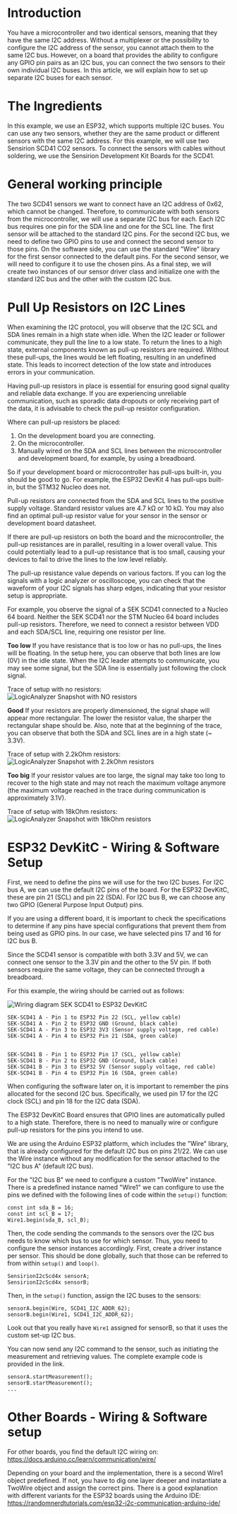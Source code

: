 # Introduction

You have a microcontroller and two identical sensors, meaning that they have the same I2C address. Without a multiplexer
or the possibility to configure the I2C address of the sensor, you cannot attach them to the same I2C bus. However, on a
board that provides the ability to configure any GPIO pin pairs as an I2C bus, you can connect the two sensors to their
own individual I2C buses. In this article, we will explain how to set up separate I2C buses for each sensor.

# The Ingredients

In this example, we use an ESP32, which supports multiple I2C buses. You can use any two sensors, whether they are the
same product or different sensors with the same I2C address. For this example, we will use two Sensirion SCD41 CO2
sensors. To connect the sensors with cables without soldering, we use the Sensirion Development Kit Boards for the
SCD41.

# General working principle

The two SCD41 sensors we want to connect have an I2C address of 0x62, which cannot be changed. Therefore, to communicate
with both sensors from the microcontroller, we will use a separate I2C bus for each. Each I2C bus requires one pin for
the SDA line and one for the SCL line. The first sensor will be attached to the standard I2C pins. For the second I2C
bus, we need to define two GPIO pins to use and connect the second sensor to those pins. On the software side, you can
use the standard "Wire" library for the first sensor connected to the default pins. For the second sensor, we will need
to configure it to use the chosen pins. As a final step, we will create two instances of our sensor driver class and
initialize one with the standard I2C bus and the other with the custom I2C bus.

# Pull Up Resistors on I2C Lines

When examining the I2C protocol, you will observe that the I2C SCL and SDA lines remain in a high state when idle. 
When the I2C leader or follower communicate, they pull the line to a low state. To return the lines to a
high state, external components known as pull-up resistors are required. Without these pull-ups, the lines would be left
floating, resulting in an undefined state. This leads to incorrect detection of the low state and introduces 
errors in your communication.

Having pull-up resistors in place is essential for ensuring good signal quality and reliable data exchange. If you are
experiencing unreliable communication, such as sporadic data dropouts or only receiving part of the data, it is
advisable to check the pull-up resistor configuration.

Where can pull-up resistors be placed:

1. On the development board you are connecting.
2. On the microcontroller.
3. Manually wired on the SDA and SCL lines between the microcontroller and development board, for example, by using a
   breadboard.

So if your development board or microcontroller has pull-ups built-in, you should be good to go. 
For example, the ESP32 DevKit 4 has pull-ups built-in, but the STM32 Nucleo does not.

Pull-up resistors are connected from the SDA and SCL lines to the positive supply voltage. Standard resistor values are
4.7 kΩ or 10 kΩ. You may also find an optimal pull-up resistor value for your sensor in the sensor or development board
datasheet.

If there are pull-up resistors on both the board and the microcontroller, the pull-up resistances are in parallel,
resulting in a lower overall value. This could potentially lead to a pull-up resistance that is too small, causing your
devices to fail to drive the lines to the low level reliably.

The pull-up resistance value depends on various factors. If you can log the signals with a logic analyzer or
oscilloscope, you can check that the waveform of your I2C signals has sharp edges, indicating that your resistor setup
is appropriate.

For example, you observe the signal of a SEK SCD41 connected to a Nucleo 64 board. Neither the SEK SCD41 nor the STM 
Nucleo 64 board includes pull-up resistors. Therefore, we need to connect a resistor between VDD and each SDA/SCL line,
requiring one resistor per line.

**Too low** If you have resistance that is too low or has no pull-ups, the lines will be floating.
In the setup here, you can observe that both lines are low (0V) in the idle state. When the I2C leader attempts to
communicate, you may see some signal, but the SDA line is essentially just following the clock signal.

Trace of setup with no resistors:
![LogicAnalyzer Snapshot with NO resistors](images/Nucleo64_I2c_No_PullUps.png)

**Good** If your resistors are properly dimensioned, the signal shape will appear more rectangular. The lower the
resistor value, the sharper the rectangular shape should be.
Also, note that at the beginning of the trace, you can observe that both the SDA and SCL lines are in a high state (~
3.3V).

Trace of setup with 2.2kOhm resistors:
![LogicAnalyzer Snapshot with 2.2kOhm resistors](images/Nucleo64_I2c_2p2kOhm_PullUps.png)

**Too big** If your resistor values are too large, the signal may take too long to recover to the high state and may not
reach the maximum voltage anymore (the maximum voltage reached in the trace during communication is approximately 3.1V).

Trace of setup with 18kOhm resistors:
![LogicAnalyzer Snapshot with 18kOhm resistors](images/Nucleo64_I2c_18kOhm_PullUps.png)

# ESP32 DevKitC - Wiring & Software Setup

First, we need to define the pins we will use for the two I2C buses. For I2C bus A, we can use the default I2C pins
of the board. For the ESP32 DevKitC, these are pin 21 (SCL) and pin 22 (SDA). For I2C bus B, we can choose any two 
GPIO (General Purpose Input Output) pins.

If you are using a different board, it is important to check the specifications to determine if any pins have special
configurations that prevent them from being used as GPIO pins. In our case, we have selected pins 17 and 16 for
I2C bus B.

Since the SCD41 sensor is compatible with both 3.3V and 5V, we can connect one sensor to the 3.3V pin and the other to
the 5V pin. If both sensors require the same voltage, they can be connected through a breadboard.

For this example, the wiring should be carried out as follows:

![Wiring diagram SEK SCD41 to ESP32 DevKitC](images/wirigngTwoSCD41ToESP.png)

    SEK-SCD41 A - Pin 1 to ESP32 Pin 22 (SCL, yellow cable) 
    SEK-SCD41 A - Pin 2 to ESP32 GND (Ground, black cable) 
    SEK-SCD41 A - Pin 3 to ESP32 3V3 (Sensor supply voltage, red cable) 
    SEK-SCD41 A - Pin 4 to ESP32 Pin 21 (SDA, green cable) 


    SEK-SCD41 B - Pin 1 to ESP32 Pin 17 (SCL, yellow cable) 
    SEK-SCD41 B - Pin 2 to ESP32 GND (Ground, black cable) 
    SEK-SCD41 B - Pin 3 to ESP32 5V (Sensor supply voltage, red cable) 
    SEK-SCD41 B - Pin 4 to ESP32 Pin 16 (SDA, green cable)

When configuring the software later on, it is important to remember the pins allocated for the second I2C bus.
Specifically, we used pin 17 for the I2C clock (SCL) and pin 18 for the I2C data (SDA).

The ESP32 DevKitC Board ensures that GPIO lines are automatically pulled to a high state. Therefore, there is no need to
manually wire or configure pull-up resistors for the pins you intend to use.

We are using the Arduino ESP32 platform, which includes the "Wire" library, that is already configured for
the default I2C bus on pins 21/22.
We can use the Wire instance without any modification for the sensor attached to the "I2C bus A" (default I2C bus).

For the "I2C bus B" we need to configure a custom "TwoWire" instance. There is a predefined instance named "Wire1" we
can configure to use the pins we defined with the following lines of code within the `setup()` function:

```
const int sda_B = 16;
const int scl_B = 17;
Wire1.begin(sda_B, scl_B);
```

Then, the code sending the commands to the sensors over the I2C bus needs to know which bus to use for which sensor.
Thus, you need to configure the sensor instances accordingly. First, create a driver instance per sensor.
This should be done globally, such that those can be referred to from within `setup()` and `loop()`.

```
SensirionI2cScd4x sensorA;
SensirionI2cScd4x sensorB;
```

Then, in the `setup()` function, assign the I2C buses to the sensors:

```
sensorA.begin(Wire, SCD41_I2C_ADDR_62);
sensorB.begin(Wire1, SCD41_I2C_ADDR_62);
```

Look out that you really have `Wire1` assigned for sensorB, so that it uses the custom set-up I2C bus.

You can now send any I2C command to the sensor, such as initiating the measurement and retrieving values.
The complete example code is provided in the link.

```
sensorA.startMeasurement();
sensorB.startMeasurement();
...
```

# Other Boards - Wiring & Software setup

For other boards, you find the default I2C wiring on: https://docs.arduino.cc/learn/communication/wire/

Depending on your board and the implementation, there is a second Wire1 object predefined. If not, you have to dig one
layer deeper and instantiate a TwoWire object and assign the correct pins. There is a good explanation with different
variants for the ESP32 boards using the Arduino
IDE: https://randomnerdtutorials.com/esp32-i2c-communication-arduino-ide/